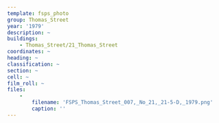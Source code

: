 ```yaml
---
template: fsps_photo
group: Thomas_Street
year: '1979'
description: ~
buildings:
    - Thomas_Street/21_Thomas_Street
coordinates: ~
heading: ~
classification: ~
section: ~
cell: ~
film_roll: ~
files:
    -
        filename: 'FSPS_Thomas_Street_007,_No_21,_21-5-D,_1979.png'
        caption: ''
---
```


